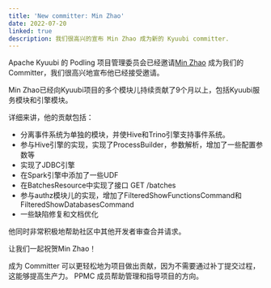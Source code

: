 ```yaml
---
title: 'New committer: Min Zhao'
date: 2022-07-20
linked: true
description: 我们很高兴的宣布 Min Zhao 成为新的 Kyuubi committer.
---
```

<!---
  Licensed under the Apache License, Version 2.0 (the "License");
  you may not use this file except in compliance with the License.
  You may obtain a copy of the License at

   http://www.apache.org/licenses/LICENSE-2.0

  Unless required by applicable law or agreed to in writing, software
  distributed under the License is distributed on an "AS IS" BASIS,
  WITHOUT WARRANTIES OR CONDITIONS OF ANY KIND, either express or implied.
  See the License for the specific language governing permissions and
  limitations under the License. See accompanying LICENSE file.
-->

Apache Kyuubi 的 Podling 项目管理委员会已经邀请[Min Zhao](https://github.com/zhaomin1423)
成为我们的Committer，我们很高兴地宣布他已经接受邀请。

Min Zhao已经向Kyuubi项目的多个模块儿持续贡献了9个月以上，包括Kyuubi服务模块和引擎模块。

详细来讲，他的贡献包括：

- 分离事件系统为单独的模块，并使Hive和Trino引擎支持事件系统。
- 参与Hive引擎的实现，实现了ProcessBuilder，参数解析，增加了一些配置参数等
- 实现了JDBC引擎
- 在Spark引擎中添加了一些UDF
- 在BatchesResource中实现了接口 GET /batches
- 参与authz模块儿的实现，增加了FilteredShowFunctionsCommand和FilteredShowDatabasesCommand
- 一些缺陷修复和文档优化

他同时非常积极地帮助社区中其他开发者审查合并请求。

让我们一起祝贺Min Zhao！

成为 Committer 可以更轻松地为项目做出贡献，因为不需要通过补丁提交过程，这能够提高生产力。
PPMC 成员帮助管理和指导项目的方向。
